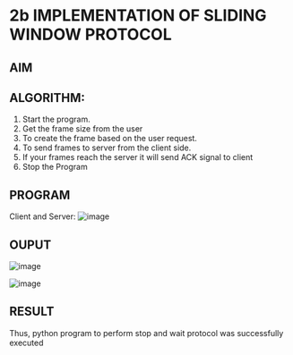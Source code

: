 # 2b IMPLEMENTATION OF SLIDING WINDOW PROTOCOL
## AIM
## ALGORITHM:
1. Start the program.
2. Get the frame size from the user
3. To create the frame based on the user request.
4. To send frames to server from the client side.
5. If your frames reach the server it will send ACK signal to client
6. Stop the Program
## PROGRAM
Client and Server:
![image](https://github.com/RESHMA22C/2b_SLIDING_WINDOW_PROTOCOL/assets/147474426/01b67582-2572-416c-bad4-85383c39239d)


## OUPUT

![image](https://github.com/RESHMA22C/2b_SLIDING_WINDOW_PROTOCOL/assets/147474426/4db418d4-a245-4371-b5d8-095216f7ca4f)

![image](https://github.com/RESHMA22C/2b_SLIDING_WINDOW_PROTOCOL/assets/147474426/506c16dd-9817-4355-8418-35f91c188d53)

## RESULT
Thus, python program to perform stop and wait protocol was successfully executed
